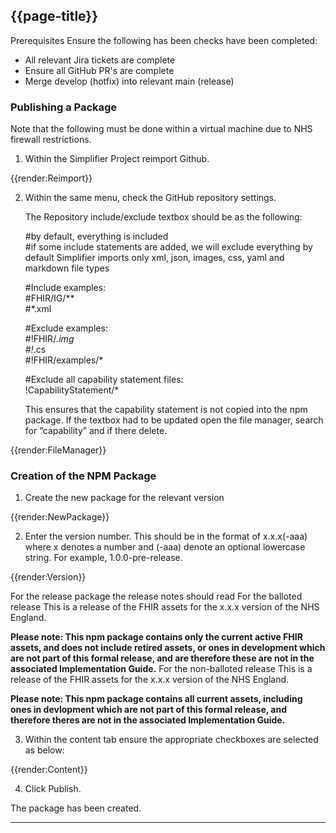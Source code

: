 ## {{page-title}}

Prerequisites
Ensure the following has been checks have been completed:

- All relevant Jira tickets are complete
- Ensure all GitHub PR's are complete
- Merge develop (hotfix) into relevant main (release)

### Publishing a Package

Note that the following must be done within a virtual machine due to NHS firewall restrictions.

1. Within the Simplifier Project reimport Github.

{{render:Reimport}}

2. Within the same menu, check the GitHub repository settings.

   The Repository include/exclude textbox should be as the following:

   #by default, everything is included <br>
   #if some include statements are added, we will exclude everything by        default Simplifier imports only xml, json, images, css, yaml and            markdown file types 

   #Include examples:<br>
   #FHIR/IG/** <br>
   #*.xml 

   #Exclude examples: <br>
   #!FHIR/*.img <br>
   #!*.cs <br>
   #!FHIR/examples/* 

   #Exclude all capability statement files: <br>
   !CapabilityStatement/*


   This ensures that the capability statement is not copied into the npm       package. If the textbox had to be updated open the file manager, search     for “capability” and if there delete.

{{render:FileManager}}

### Creation of the NPM Package

1. Create the new package for the relevant version

{{render:NewPackage}}

2. Enter the version number. This should be in the format of x.x.x(-aaa) where x denotes a number and (-aaa) denote an optional lowercase string. For example, 1.0.0-pre-release.

{{render:Version}}

For the release package the release notes should read
For the balloted release
This is a release of the FHIR assets for the x.x.x version of the NHS England.

**Please note: This npm package contains only the current active FHIR assets, and does not include retired assets, or ones in development which are not part of this formal release, and are therefore these are not in the associated Implementation Guide.**
For the non-balloted release
This is a release of the FHIR assets for the x.x.x version of the NHS England.

**Please note: This npm package contains all current assets, including ones in devlopment which are not part of this formal release, and therefore theres are not in the associated Implementation Guide.**

3. Within the content tab ensure the appropriate checkboxes are selected as below:

{{render:Content}}

4. Click Publish.

The package has been created.

---------------------------------------